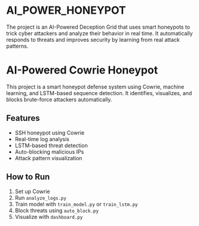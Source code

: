 # AI_POWER_HONEYPOT
The project is an AI-Powered Deception Grid that uses smart honeypots to trick cyber attackers and analyze their behavior in real time. It automatically responds to threats and improves security by learning from real attack patterns.

# AI-Powered Cowrie Honeypot

This project is a smart honeypot defense system using Cowrie, machine learning, and LSTM-based sequence detection. It identifies, visualizes, and blocks brute-force attackers automatically.

## Features
- SSH honeypot using Cowrie
- Real-time log analysis
- LSTM-based threat detection
- Auto-blocking malicious IPs
- Attack pattern visualization

## How to Run
1. Set up Cowrie
2. Run `analyze_logs.py`
3. Train model with `train_model.py` or `train_lstm.py`
4. Block threats using `auto_block.py`
5. Visualize with `dashboard.py`
